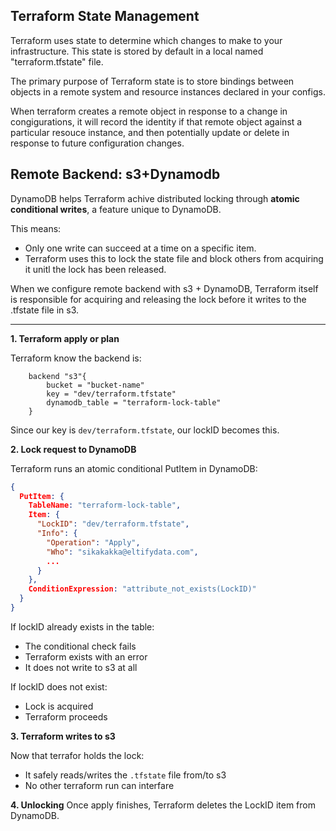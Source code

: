 ## Terraform State Management

Terraform uses state to determine which changes to make to your infrastructure. This state is stored by default in a local named "terraform.tfstate" file.  

The primary purpose of Terraform state is to store bindings between objects in a remote system and resource instances declared in your configs. 

When terraform creates a remote object in response to a change in congigurations, it will record the identity if that remote object against a particular resouce instance, and then potentially update or delete in response to future configuration changes.   


## Remote Backend: s3+Dynamodb

DynamoDB helps Terraform achive distributed locking through **atomic conditional writes**, a feature unique to DynamoDB.

This means:

-  Only one write can succeed at a time on a specific item.
- Terraform uses this to lock the state file and block others from acquiring it unitl the lock has been released.


When we configure remote backend with s3 + DynamoDB, Terraform itself is responsible for acquiring and releasing the lock before it writes to the .tfstate file in s3.

---

**1. Terraform apply or plan**

Terraform know the backend is: 

```
    backend "s3"{
        bucket = "bucket-name"
        key = "dev/terraform.tfstate"
        dynamodb_table = "terraform-lock-table"
    }
```

Since our key is `dev/terraform.tfstate`, our lockID becomes this. 

**2. Lock request to DynamoDB**

Terraform runs an atomic conditional PutItem in DynamoDB:

```json
{
  PutItem: {
    TableName: "terraform-lock-table",
    Item: {
      "LockID": "dev/terraform.tfstate",
      "Info": {
        "Operation": "Apply",
        "Who": "sikakakka@eltifydata.com",
        ...
      }
    },
    ConditionExpression: "attribute_not_exists(LockID)"
  }
}
```

If lockID already exists in the table:  
- The conditional check fails  
- Terraform exists with an error  
- It does not write to s3 at all  

If lockID does not exist:
- Lock is acquired
- Terraform proceeds


**3. Terraform writes to s3**

Now that terrafor  holds the lock:

- It safely reads/writes the `.tfstate` file from/to s3  
- No other terraform run can interfare  


**4. Unlocking**
Once apply finishes, Terraform deletes the LockID item from DynamoDB.

